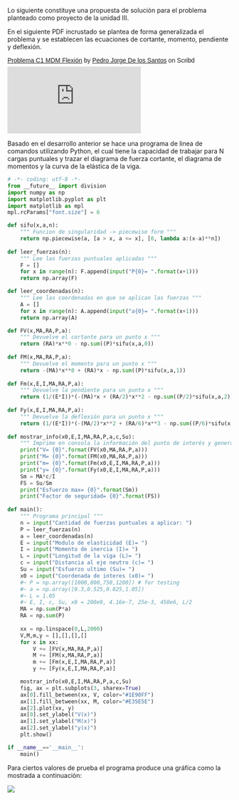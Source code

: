 <!-- 
.. title: Propuesta de solución: Proyecto 02, Mecánica de Materiales
.. slug: propuesta-de-solucion-proyecto-02
.. date: 2017-05-06 17:29:55 UTC-05:00
.. tags: 
.. category: 
.. link: 
.. description: 
.. type: text
-->

Lo siguiente constituye una propuesta de solución para el problema planteado como 
proyecto de la unidad III. 

En el siguiente PDF incrustado se plantea de forma generalizada el problema y se 
establecen las ecuaciones de cortante, momento, pendiente y deflexión.

<p  style=" margin: 12px auto 6px auto; font-family: Helvetica,Arial,Sans-serif; font-style: normal; font-variant: normal; font-weight: normal; font-size: 14px; line-height: normal; font-size-adjust: none; font-stretch: normal; -x-system-font: none; display: block;">   <a title="View Problema C1 MDM Flexión on Scribd" href="https://www.scribd.com/document/347549656/Problema-C1-MDM-Flexion#from_embed"  style="text-decoration: underline;" >Problema C1 MDM Flexión</a> by <a title="View Pedro Jorge De los Santos's profile on Scribd" href="https://es.scribd.com/user/34098898/Pedro-Jorge-De-los-Santos#from_embed"  style="text-decoration: underline;" >Pedro Jorge De los Santos</a> on Scribd</p><iframe class="scribd_iframe_embed" src="https://www.scribd.com/embeds/347549656/content?start_page=1&view_mode=slideshow&access_key=key-peUXuJri0mgZRhXdEZdt&show_recommendations=true" data-auto-height="true" data-aspect-ratio="0.7068965517241379" scrolling="no" id="doc_82014" width="null" height="null" frameborder="0"></iframe><script type="text/javascript">(function() { var scribd = document.createElement("script"); scribd.type = "text/javascript"; scribd.async = true; scribd.src = "https://www.scribd.com/javascripts/embed_code/inject.js"; var s = document.getElementsByTagName("script")[0]; s.parentNode.insertBefore(scribd, s); })();</script>


Basado en el desarrollo anterior se hace una programa de linea de comandos utilizando Python, 
el cual tiene la capacidad de trabajar para N cargas puntuales y trazar el diagrama de fuerza 
cortante, el diagrama de momentos y la curva de la elástica de la viga.

```python
# -*- coding: utf-8 -*-
from __future__ import division
import numpy as np
import matplotlib.pyplot as plt
import matplotlib as mpl
mpl.rcParams["font.size"] = 6

def sifu(x,a,n):
    """ Funcion de singularidad -> piecewise form """
    return np.piecewise(a, [a > x, a <= x], [0, lambda a:(x-a)**n])
    
def leer_fuerzas(n):
    """ Lee las fuerzas puntuales aplicadas """
    F = []
    for x in range(n): F.append(input("P{0}= ".format(x+1)))
    return np.array(F)

def leer_coordenadas(n):
    """ Lee las coordenadas en que se aplican las fuerzas """
    A = []
    for x in range(n): A.append(input("a{0}= ".format(x+1)))
    return np.array(A)

def FV(x,MA,RA,P,a): 
    """ Devuelve el cortante para un punto x """
    return (RA)*x**0 - np.sum((P)*sifu(x,a,0))
    
def FM(x,MA,RA,P,a): 
    """ Devuelve el momento para un punto x """
    return -(MA)*x**0 + (RA)*x - np.sum((P)*sifu(x,a,1))
    
def Fm(x,E,I,MA,RA,P,a): 
    """ Devuelve la pendiente para un punto x """
    return (1/(E*I))*(-(MA)*x + (RA/2)*x**2 - np.sum((P/2)*sifu(x,a,2)))
    
def Fy(x,E,I,MA,RA,P,a):
    """ Devuelve la deflexión para un punto x """
    return (1/(E*I))*(-(MA/2)*x**2 + (RA/6)*x**3 - np.sum((P/6)*sifu(x,a,3)))
    
def mostrar_info(x0,E,I,MA,RA,P,a,c,Su):
    """ Imprime en consola la información del punto de interés y general"""
    print("V= {0}".format(FV(x0,MA,RA,P,a)))
    print("M= {0}".format(FM(x0,MA,RA,P,a)))
    print("m= {0}".format(Fm(x0,E,I,MA,RA,P,a)))
    print("y= {0}".format(Fy(x0,E,I,MA,RA,P,a)))
    Sm = MA*c/I
    FS = Su/Sm
    print("Esfuerzo max= {0}".format(Sm))
    print("Factor de seguridad= {0}".format(FS))
    
def main():
    """ Programa principal """
    n = input("Cantidad de fuerzas puntuales a aplicar: ")
    P = leer_fuerzas(n)
    a = leer_coordenadas(n)
    E = input("Modulo de elasticidad (E)= ")
    I = input("Momento de inercia (I)= ")
    L = input("Longitud de la viga (L)= ")
    c = input("Distancia al eje neutro (c)= ")
    Su = input("Esfuerzo ultimo (Su)= ")
    x0 = input("Coordenada de interes (x0)= ")
    #~ P = np.array([1000,800,750,1200]) # for testing
    #~ a = np.array([0.3,0.525,0.825,1.05])
    #~ L = 1.05
    #~ E, I, c, Su, x0 = 200e9, 4.16e-7, 25e-3, 450e6, L/2
    MA = np.sum(P*a)
    RA = np.sum(P)
    
    xx = np.linspace(0,L,2000)
    V,M,m,y = [],[],[],[]
    for x in xx:
        V += [FV(x,MA,RA,P,a)]
        M += [FM(x,MA,RA,P,a)]
        m += [Fm(x,E,I,MA,RA,P,a)]
        y += [Fy(x,E,I,MA,RA,P,a)]

    mostrar_info(x0,E,I,MA,RA,P,a,c,Su)
    fig, ax = plt.subplots(3, sharex=True)
    ax[0].fill_between(xx, V, color="#1E90FF")
    ax[1].fill_between(xx, M, color="#E35E5E")
    ax[2].plot(xx, y)
    ax[0].set_ylabel("V(x)")
    ax[1].set_ylabel("M(x)")
    ax[2].set_ylabel("y(x)")
    plt.show()

if __name__=='__main__':
    main()

```

Para ciertos valores de prueba el programa produce una gráfica como la mostrada a continuación:

![](/img/beam_diagram.PNG)